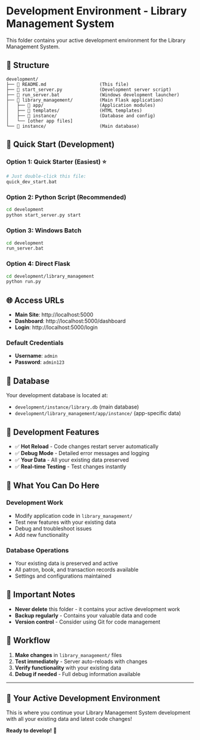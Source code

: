 # Development Environment - Library Management System

This folder contains your active development environment for the Library Management System.

## 📁 Structure

```
development/
├── 📄 README.md                    (This file)
├── 📄 start_server.py              (Development server script)
├── 📄 run_server.bat               (Windows development launcher)
├── 📁 library_management/          (Main Flask application)
│   ├── 📁 app/                     (Application modules)
│   ├── 📁 templates/               (HTML templates)
│   ├── 📁 instance/                (Database and config)
│   └── [other app files]
└── 📁 instance/                    (Main database)
```

## 🚀 Quick Start (Development)

### Option 1: Quick Starter (Easiest) ⭐
```bash
# Just double-click this file:
quick_dev_start.bat
```

### Option 2: Python Script (Recommended)
```bash
cd development
python start_server.py start
```

### Option 3: Windows Batch
```bash
cd development
run_server.bat
```

### Option 4: Direct Flask
```bash
cd development/library_management
python run.py
```

## 🌐 Access URLs

- **Main Site**: http://localhost:5000
- **Dashboard**: http://localhost:5000/dashboard
- **Login**: http://localhost:5000/login

### Default Credentials
- **Username**: `admin`
- **Password**: `admin123`

## 💾 Database

Your development database is located at:
- `development/instance/library.db` (main database)
- `development/library_management/app/instance/` (app-specific data)

## 🔧 Development Features

- ✅ **Hot Reload** - Code changes restart server automatically
- ✅ **Debug Mode** - Detailed error messages and logging
- ✅ **Your Data** - All your existing data preserved
- ✅ **Real-time Testing** - Test changes instantly

## 📝 What You Can Do Here

### Development Work
- Modify application code in `library_management/`
- Test new features with your existing data
- Debug and troubleshoot issues
- Add new functionality

### Database Operations
- Your existing data is preserved and active
- All patron, book, and transaction records available
- Settings and configurations maintained

## 🚨 Important Notes

- **Never delete** this folder - it contains your active development work
- **Backup regularly** - Contains your valuable data and code
- **Version control** - Consider using Git for code management

## 🔄 Workflow

1. **Make changes** in `library_management/` files
2. **Test immediately** - Server auto-reloads with changes
3. **Verify functionality** with your existing data
4. **Debug if needed** - Full debug information available

---

## 🎯 **Your Active Development Environment**

This is where you continue your Library Management System development with all your existing data and latest code changes!

**Ready to develop!** 🚀
